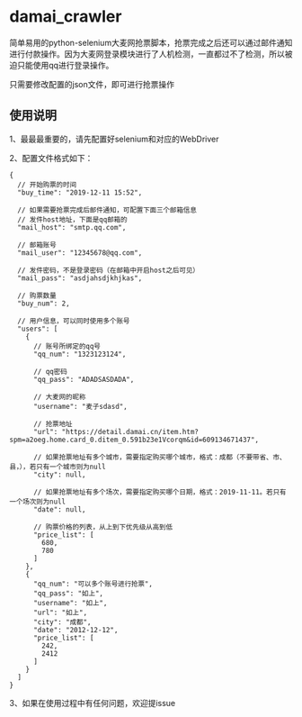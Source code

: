 # damai_crawler
简单易用的python-selenium大麦网抢票脚本，抢票完成之后还可以通过邮件通知进行付款操作。因为大麦网登录模块进行了人机检测，一直都过不了检测，所以被迫只能使用qq进行登录操作。

只需要修改配置的json文件，即可进行抢票操作

## 使用说明
1、最最最重要的，请先配置好selenium和对应的WebDriver

2、配置文件格式如下：
```
{
  // 开始购票的时间
  "buy_time": "2019-12-11 15:52",
  
  // 如果需要抢票完成后邮件通知，可配置下面三个邮箱信息
  // 发件host地址，下面是qq邮箱的
  "mail_host": "smtp.qq.com",
  
  // 邮箱账号
  "mail_user": "12345678@qq.com",
  
  // 发件密码，不是登录密码（在邮箱中开启host之后可见）
  "mail_pass": "asdjahsdjkhjkas",
  
  // 购票数量
  "buy_num": 2,
  
  // 用户信息，可以同时使用多个账号
  "users": [
    {
      // 账号所绑定的qq号
      "qq_num": "1323123124",
      
      // qq密码
      "qq_pass": "ADADSASDADA",
      
      // 大麦网的昵称
      "username": "麦子sdasd",
      
      // 抢票地址
      "url": "https://detail.damai.cn/item.htm?spm=a2oeg.home.card_0.ditem_0.591b23e1Vcorqm&id=609134671437",
      
      // 如果抢票地址有多个城市，需要指定购买哪个城市，格式：成都（不要带省、市、县，），若只有一个城市则为null
      "city": null,
      
      // 如果抢票地址有多个场次，需要指定购买哪个日期，格式：2019-11-11。若只有一个场次则为null
      "date": null,
      
      // 购票价格的列表，从上到下优先级从高到低
      "price_list": [
        680,
        780
      ]
    },
    {
      "qq_num": "可以多个账号进行抢票",
      "qq_pass": "如上",
      "username": "如上",
      "url": "如上",
      "city": "成都",
      "date": "2012-12-12",
      "price_list": [
        242,
        2412
      ]
    }
  ]
}
```
3、如果在使用过程中有任何问题，欢迎提issue

